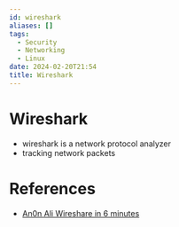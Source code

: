```yaml
---
id: wireshark
aliases: []
tags:
  - Security
  - Networking
  - Linux
date: 2024-02-20T21:54
title: Wireshark
---
```

<!-- 2024-02-20-2154 (February 20, 2024 9:54 PM) -->

# Wireshark
- wireshark is a network protocol analyzer
- tracking network packets

# References
- [An0n Ali Wireshare in 6 minutes](https://www.youtube.com/watch?v=2Wi6-cCexXA)
